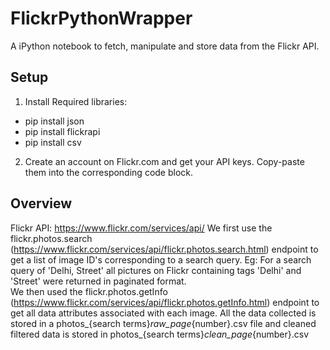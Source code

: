 # FlickrPythonWrapper
A iPython notebook to fetch, manipulate and store data from the Flickr API.

## Setup
1. Install Required libraries:
- pip install json
- pip install flickrapi
- pip install csv

2. Create an account on Flickr.com and get your API keys. Copy-paste them into the corresponding code block.

## Overview
Flickr API: https://www.flickr.com/services/api/
We first use the flickr.photos.search (https://www.flickr.com/services/api/flickr.photos.search.html) endpoint to get a list of image ID's corresponding to a search query. Eg: For a search query of 'Delhi, Street' all pictures on Flickr containing tags 'Delhi' and 'Street' were returned in paginated format.  
We then used the flickr.photos.getInfo (https://www.flickr.com/services/api/flickr.photos.getInfo.html) endpoint to get all data attributes associated with each image.
All the data collected is stored in a photos_{search terms}_raw_page_{number}.csv file and cleaned filtered data is stored in photos_{search terms}_clean_page_{number}.csv
